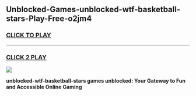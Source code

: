 
## Unblocked-Games-unblocked-wtf-basketball-stars-Play-Free-o2jm4
<h3>
<a href="https://premium76.site?title=unblocked-wtf-basketball-stars&ref=17A">CLICK TO PLAY</a></h3>
<hr>

<h3>
<a href="https://premium76.site?title=unblocked-wtf-basketball-stars&ref=17A">CLICK 2 PLAY</a>
  
</h3>

<a href="https://premium76.site?title=unblocked-wtf-basketball-stars&ref=17A"><img src="https://clearcache.store/games.png"></a>


**unblocked-wtf-basketball-stars games unblocked: Your Gateway to Fun and Accessible Online Gaming**
